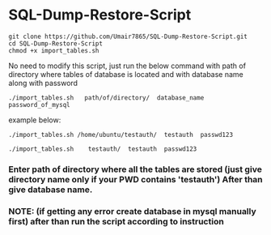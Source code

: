 # SQL-Dump-Restore-Script

```
git clone https://github.com/Umair7865/SQL-Dump-Restore-Script.git
cd SQL-Dump-Restore-Script
chmod +x import_tables.sh

```
No need to modify this script, just run the below command with path of directory where tables of database is located and with database name along with password
```
./import_tables.sh   path/of/directory/  database_name  password_of_mysql
```
example below:
```
./import_tables.sh /home/ubuntu/testauth/  testauth  passwd123

./import_tables.sh    testauth/  testauth  passwd123
```
### Enter path of directory where all the tables are stored (just give directory name only if your PWD contains 'testauth') After than give database name.  
### NOTE: (if getting any error create database in mysql manually first) after than run the script according to instruction
